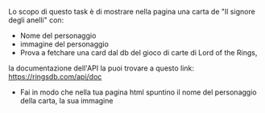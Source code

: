 Lo scopo di questo task è di mostrare nella pagina una carta de "Il signore degli anelli" con:

- Nome del personaggio
- immagine del personaggio
 - Prova a fetchare una card dal db del gioco di carte di Lord of the Rings, 
 
 la documentazione dell'API la puoi trovare a questo link:
  https://ringsdb.com/api/doc


- Fai in modo che nella tua pagina html spuntino il nome del personaggio della carta, la sua immagine